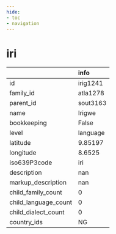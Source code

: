 ```yaml
---
hide:
- toc
- navigation
---
```

# iri
|                      | info     |
|:---------------------|:---------|
| id                   | irig1241 |
| family_id            | atla1278 |
| parent_id            | sout3163 |
| name                 | Irigwe   |
| bookkeeping          | False    |
| level                | language |
| latitude             | 9.85197  |
| longitude            | 8.6525   |
| iso639P3code         | iri      |
| description          | nan      |
| markup_description   | nan      |
| child_family_count   | 0        |
| child_language_count | 0        |
| child_dialect_count  | 0        |
| country_ids          | NG       |
